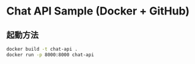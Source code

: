 # Chat API Sample (Docker + GitHub)

## 起動方法
```bash
docker build -t chat-api .
docker run -p 8000:8000 chat-api
